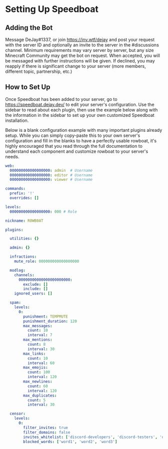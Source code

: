 # Setting Up Speedboat

## Adding the Bot

Message DeJay#1337, or join https://inv.wtf/dejay and post your request with the server ID and optionally an invite to the server in the #discussions channel. Minimum requirements may vary server by server, but any size Minecraft Community may get the bot on request. When accepted, you will be messaged with further instructions will be given. If declined, you may reapply if there is significant change to your server (more members, different topic, partnership, etc.)

## How to Set Up

Once Speedboat has been added to your server, go to https://speedboat.dejay.dev/ to edit your server's configuration. Use the sidebar to read about each plugin, then use the example below along with the information in the sidebar to set up your own customized Speedboat installation.

Below is a blank configuration example with many important plugins already setup. While you can simply copy-paste this to your own server's configuration and fill in the blanks to have a perfectly usable rowboat, it's highly encouraged that you read through the full documentation to understand each component and customize rowboat to your server's needs.

```yml
web:
  000000000000000000: admin  # Username
  000000000000000000: editor # Username
  000000000000000000: viewer # Username

commands:
  prefix: '!'
  overrides: []

levels:
  000000000000000000: 000 # Role

nickname: R0WB0AT

plugins:

  utilities: {}

  admin: {}

  infractions:
    mute_role: 000000000000000000

  modlog:
    channels:
      00000000000000000000000:
        exclude: []
        include: []
    ignored_users: []

  spam:
    levels:
      0:
        punishment: TEMPMUTE
        punishment_duration: 120
        max_messages:
          count: 10
          interval: 7
        max_mentions:
          count: 8
          interval: 30
        max_links:
          count: 10
          interval: 60
        max_emojis:
          count: 100
          interval: 120
        max_newlines:
          count: 60
          interval: 120
        max_duplicates:
          count: 5
          interval: 30

  censor:
    levels:
      0:
        filter_invites: true
        filter_domains: false
        invites_whitelist: ['discord-developers', 'discord-testers', 'discord-api', 'discord-linux']
        blocked_words: ['word1', 'word2', 'word3']
```
